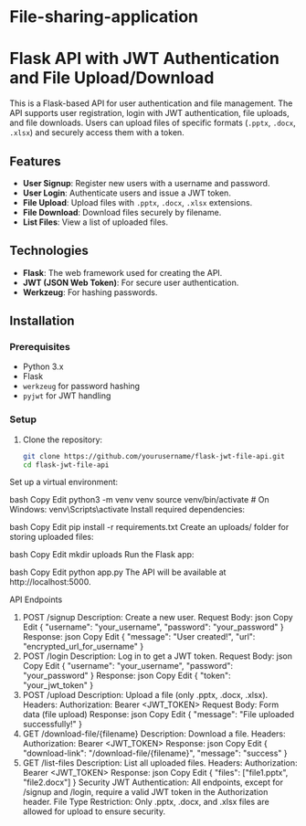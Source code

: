 # File-sharing-application


# Flask API with JWT Authentication and File Upload/Download

This is a Flask-based API for user authentication and file management. The API supports user registration, login with JWT authentication, file uploads, and file downloads. Users can upload files of specific formats (`.pptx`, `.docx`, `.xlsx`) and securely access them with a token.

## Features

- **User Signup**: Register new users with a username and password.
- **User Login**: Authenticate users and issue a JWT token.
- **File Upload**: Upload files with `.pptx`, `.docx`, `.xlsx` extensions.
- **File Download**: Download files securely by filename.
- **List Files**: View a list of uploaded files.

## Technologies

- **Flask**: The web framework used for creating the API.
- **JWT (JSON Web Token)**: For secure user authentication.
- **Werkzeug**: For hashing passwords.

## Installation

### Prerequisites

- Python 3.x
- Flask
- `werkzeug` for password hashing
- `pyjwt` for JWT handling

### Setup

1. Clone the repository:
   ```bash
   git clone https://github.com/yourusername/flask-jwt-file-api.git
   cd flask-jwt-file-api
Set up a virtual environment:

bash
Copy
Edit
python3 -m venv venv
source venv/bin/activate  # On Windows: venv\Scripts\activate
Install required dependencies:

bash
Copy
Edit
pip install -r requirements.txt
Create an uploads/ folder for storing uploaded files:

bash
Copy
Edit
mkdir uploads
Run the Flask app:

bash
Copy
Edit
python app.py
The API will be available at http://localhost:5000.

API Endpoints
1. POST /signup
Description: Create a new user.
Request Body:
json
Copy
Edit
{
  "username": "your_username",
  "password": "your_password"
}
Response:
json
Copy
Edit
{
  "message": "User created!",
  "url": "encrypted_url_for_username"
}
2. POST /login
Description: Log in to get a JWT token.
Request Body:
json
Copy
Edit
{
  "username": "your_username",
  "password": "your_password"
}
Response:
json
Copy
Edit
{
  "token": "your_jwt_token"
}
3. POST /upload
Description: Upload a file (only .pptx, .docx, .xlsx).
Headers:
Authorization: Bearer <JWT_TOKEN>
Request Body: Form data (file upload)
Response:
json
Copy
Edit
{
  "message": "File uploaded successfully!"
}
4. GET /download-file/{filename}
Description: Download a file.
Headers:
Authorization: Bearer <JWT_TOKEN>
Response:
json
Copy
Edit
{
  "download-link": "/download-file/{filename}",
  "message": "success"
}
5. GET /list-files
Description: List all uploaded files.
Headers:
Authorization: Bearer <JWT_TOKEN>
Response:
json
Copy
Edit
{
  "files": ["file1.pptx", "file2.docx"]
}
Security
JWT Authentication: All endpoints, except for /signup and /login, require a valid JWT token in the Authorization header.
File Type Restriction: Only .pptx, .docx, and .xlsx files are allowed for upload to ensure security.
